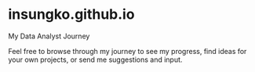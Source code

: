 # insungko.github.io
My Data Analyst Journey

Feel free to browse through my journey to see my progress, find ideas for your own projects, or send me suggestions and input.
